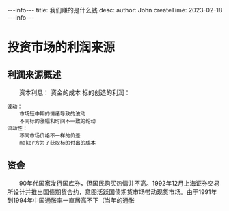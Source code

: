 ---info---
title: 我们赚的是什么钱
desc: 
author: John
createTime: 2023-02-18
---info---

# 投资市场的利润来源
## 利润来源概述
　　资本利息：
		资金的成本
	标的创造的利润：
		
	波动：
		市场短中期的情绪导致的波动
		不同标的涨幅和时间不一致的轮动
	流动性：
		不同市场价格不一样的价差
		maker方为了获取标的付出的成本

## 资金
　　90年代国家发行国库券，但国民购买热情并不高。1992年12月上海证券交易所设计并推出国债期货合约，意图活跃国债期货市场带动现货市场。由于1991年到1994年中国通胀率一直居高不下（当年的通胀
	
